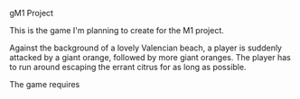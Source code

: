 gM1 Project

This is the game I'm planning to create for the M1 project.

Against the background of a lovely Valencian beach, a player is suddenly attacked by a giant orange, followed by more giant oranges.
The player has to run around escaping the errant citrus for as long as possible.

The game requires